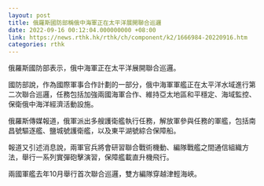 ```yaml
---
layout: post
title: 俄羅斯國防部稱俄中海軍正在太平洋展開聯合巡邏
date: 2022-09-16 00:12:04.000000000 +08:00
link: https://news.rthk.hk/rthk/ch/component/k2/1666984-20220916.htm
categories: rthk
---
```


俄羅斯國防部表示，俄中海軍正在太平洋展開聯合巡邏。

國防部說，作為國際軍事合作計劃的一部分，俄中海軍軍艦正在太平洋水域進行第二次聯合巡邏，任務包括加強兩國海軍合作、維持亞太地區和平穩定、海域監控、保衛俄中海洋經濟活動設施。

俄羅斯傳媒報道，俄軍派出多艘護衛艦執行任務，解放軍參與任務的軍艦，包括南昌號驅逐艦、鹽城號護衛艦，以及東平湖號綜合保障船。

報道又引述消息說，兩軍官兵將會研習聯合戰術機動、編隊戰艦之間通信組織方法，舉行一系列實彈砲擊演習，保障艦載直升機飛行。

兩國軍艦去年10月舉行首次聯合巡邏，雙方編隊穿越津輕海峽。
